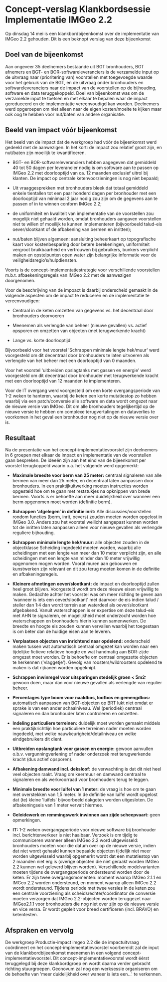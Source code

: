 Concept-verslag Klankbordsessie Implementatie IMGeo 2.2
=======================================================

Op dinsdag 14 mei is een klankbordbijeenkomst over de implementatie van IMGeo
2.2 gehouden. Dit is een beknopt verslag van deze bijeenkomst

Doel van de bijeenkomst
-------

Aan ongeveer 35 deelnemers bestaande uit BGT bronhouders, BGT afnemers en BGT-
en BOR-softwareleveranciers is de verzamelde input op de uitvraag naar
(prioritering van) voorstellen met toegevoegde waarde voor het gebruik van de
BGT, en de uitvraag onder bronhouders en softwareleveranciers naar de impact van
de voorstellen op de bijhouding, software en data teruggekoppeld. Doel van
bijeenkomst was om de verzamelde input te toetsen en met elkaar te bepalen waar
de impact gereduceerd en de implementatie vereenvoudigd kan worden. Deelnemers
werd opgeroepen om niet alleen naar de eigen kosten/moeite te kijken maar ook
oog te hebben voor nut/baten van andere organisatie.

Beeld van impact vóór bijeenkomst
-------
Het beeld van de impact dat de werkgroep had vóór de bijeenkomst werd gedeeld met de aanwezigen. In het kort: de impact zou relatief groot zijn, en nut/baten zijn moeilijk te kwantificeren.

-   BGT- en BOR-softwareleveranciers hebben aagegeven dat gemiddeld 40 tot 50 dagen per
    leverancier nodig is om software aan te passen op IMGeo 2.2 met doorlooptijd
    van ca. 12 maanden exclusief uitrol bij klanten. De impact op centrale
    ketenvoorzieningen is nog niet bepaald;

-   Uit vraaggesprekken met bronhouders bleek dat totaal gemiddeld enkele
    tientallen tot een paar honderd dagen per bronhouder met een doorlooptijd
    van minimaal 2 jaar nodig zou zijn om de gegevens aan te passen of in te winnen
    conform IMGeo 2.2;

-   de uniformiteit en kwaliteit van implementatie van de voorstellen zou
    mogelijk niet gehaald worden, omdat bronhouders aangaven voorstellen niet te willen
    of moeilijk te kunnen implementeren (bijvoorbeeld talud-eis oever/slootkant
    of de afbakening van bermen en inritten);

-   nut/baten blijven algemeen: aansluiting beheerkaart op topografische kaart
    voor kostenbesparing door betere berekeningen, uniformiteit vergroot
    bruikbaarheid en vertrouwen bij gebruikers, bunkers verplicht maken en
    opstelpunten open water zijn belangrijke informatie voor de
    veiligheidsregio’s/hulpdiensten.

Voorts is de concept-implementatiestrategie voor verschillende voorstellen 
m.b.t. afbaekeningsregels van IMGeo 2.2 met de aanwezigen doorgenomen.

Voor de beschrijving van de impoact is daarbij onderscheid gemaakt in de volgende aspecten
om de impact te reduceren en de implementatie te vereenvoudigen:

-   Centraal in de keten omzetten van gegevens vs. het decentraal door
    bronhouders doorvoeren

-   Meenemen als verlengde van beheer (nieuwe gevallen) vs. actief opsporen en
    omzetten van objecten (met terugwerkende kracht)

-   Lange vs. korte doorlooptijd

Bijvoorbeeld voor het voorstel 'Schrappen minimale lengte hek/muur' werd
voorgesteld om dit decentraal door bronhouders te laten uitvoeren als verlengde
van het beheer met een doorlooptijd van 0 maanden.

Voor het voorstel 'uitbreiden opslagtanks met gassen en energie' werd
voorgesteld om dit decentraal door bronhouder met terugwerkende kracht met een
doorlooptijd van 12 maanden te implementeren.

Voor de IT overgang werd voorgesteld om een korte overgangsperiode van 1-2 weken
te hanteren, waarbij de keten een korte mutatiestop zo hebben waarbij via een
patch/conversie alle software en data wordt omgezet naar de nieuwe versie van
IMGeo. Dit om alle bronhouders tegelijkertijd op de nieuwe versie te hebben om
complexe terugvertalingen en dataverlies te voorkomen in het geval een
bronhouder nog niet op de nieuwe versie over is.

Resultaat
---------

Na de presentatie van het concept-implementatievoorstel zijn deelnemers in 6
groepen met elkaar de impact en implementatie van de voorstellen gaan bespreken.
De ideeën zijn aan het eind van de bijeenkomst per voorstel terugkoppeld waarin
o.a. het volgende werd opgemerkt:

-   **Maximale breedte voor berm van 25 meter:** centraal signaleren van alle
    bermen van meer dan 25 meter, en decentraal laten aanpassen door
    bronhouders. In een praktijkuitwerking moeten instructies worden opgesteld
    hoe om te gaan met reststukjes na opknippen van brede bermen. Voorts is er
    behoefte aan meer duidelijkheid over wanneer een berm opgenomen moet worden
    (definitie berm).

-   **Schrappen ‘afgelegen’ in definitie inrit:** Alle discussies/voorstellen
    rondom functies (berm, inrit, oevers) zouden moeten worden opgelost in IMGeo 3.0.
    Anders zou het voorstel wellicht aangepast kunnen worden tot de inritten laten 
    aanpassen alleen voor nieuwe gevallen als verlengde reguliere bijhouding.

-   **Schrappen minimale lengte hek/muur:** alle objecten zouden in de
    objectklasse Scheiding ingedeeld moeten worden, waarbij alle scheidingen met
    een lengte van meer dan 10 meter verplicht zijn, en alle scheidingen met een
    lengte van minder dan 10 meter vrijwillig opgenomen mogen worden. Vooral
    muren aan gebouwen en kunstwerken zijn relevant en dit zou terug moeten
    komen in de definitie en afbakeningsregels.

-   **Kleinere afmetingen oever/slootkant:** de impact en doorlooptijd zullen
    heel groot blijven. Voorgesteld wordt om deze nieuwe eisen vrijwillig te
    maken. Gedachte achter het voorstel was om meer richting te geven aan
    'wanneer is iets een oever/slootkant' met daarvoor de eis indien talud /
    steiler dan 1:4 dan wordt terrein aan waterdeel als oever/slootkant
    afgebakend. Vanuit waterschappen is er expertise om deze talud-eis met AHN
    te signaleren, en mogelijkheid moet onderzocht worden hoe waterschappen en
    bronhouders hierin kunnen samenwerken. De breedte en hoogte eis zouden kunnen
    vervallen waarbij het toegestaan is om béter dan de huidige eisen aan te leveren.

-   **Verplaatsen objecten van inrichtend naar opdelend:** onderscheid maken
    tussen wat automatisch centraal omgezet kan worden naar een tijdelijke
    fictieve relatieve hoogte en wat handmatig aan BOR-zijde omgezet moet
    worden. Er is behoefte om centraal omgezette objecten te herkennen
    ('vlaggetje'). Gevolg van roosters/wildroosters opdelend te maken is dat
    rijbanen worden opgeknipt.

-   **Schrappen inwinregel voor uitsparingen stedelijk groen \< 5m2:** gewoon
    doen, maar dan voor nieuwe gevallen als verlengde van regulier beheer.

-   **Percentages type boom voor naaldbos, loofbos en gemengdbos:** automatisch
    aanpassen van BGT-objecten op BRT lukt niet omdat er sprake is van een ander
    schaalniveau. Wel (periodiek) centraal signaleren en dan bronhouder laten
    controleren en omzetten.

-   **Indeling particuliere terreinen:** duidelijk moet worden gemaakt middels
    een praktijkrichtlijn hoe particuliere terreinen nader moeten worden
    ingedeeld, met welke nauwkeurigheid/detailniveau en welke eindgebruikers dit
    dient.

-   **Uitbreiden opslangtank voor gassen en energie:** gewoon aanvullen o.b.v.
    vergunningverlening of nader onderzoek met terugwerkende kracht (dus actief
    opsporen).

-   **Afbakening damwand incl. deksloof:** de verwachting is dat dit niet heel
    veel objecten raakt. Vraag om keermuur en damwand centraal te signaleren en
    als werkvoorraad voor bronhouders terug te leggen.

-   **Minimale breedte voor luifel van 1 meter:** de vraag is hoe om te gaan met
    overstekken van 1,5 meter. In de definitie van luifel wordt opgelost dat
    (te) kleine 'luifels' bijvoorbeeld dakgoten worden uitgesloten. De
    afbakeningseis van 1 meter vervalt hiermee.

-   **Geleidewerk en remmingswerk inwinnen aan zijde scheepvaart:** geen
    opmerkingen.

-   **IT:** 1-2 weken overgangsperiode voor nieuwe software bij bronhouder incl.
    berichtenverkeer is niet haalbaar. Verzoek is om tijdig te communiceren
    wanneer alleen IMGeo 2.2 word uitgewisseld: bronhouders moeten voor die
    datum over op de nieuwe versie, indien dat niet wordt gehaald kunnen
    bepaalde objecten tijdelijk niet meer worden uitgewisseld waarbij opgemerkt
    wordt dat een mutatiestop van 2 maanden niet erg is (overige objecten die
    niet geraakt worden IMGeo 2.2 kunnen wel geleverd blijven worden). Verschillende 
    modelvarianten moeten tijdens de overgangsperiode ondersteund worden door de 
    keten. Er zijn twee overgangsmomenten: moment waarop IMGeo 2.1.1 en IMGeo 2.2 
    worden ondersteund, en moment waarop alleen IMGeo 2.2 wordt ondersteund. 
    Tijdens periode met twee versies in de keten zou een centrale voorziening als
    scheidsrechter/coördinator de conversie moeten verzorgen dat IMGeo 2.2-objecten
    worden teruggezet naar IMGeo2.1.1 voor bronhouders die nog niet over zijn op 
    de nieuwe versie en vice versa. Er wordt gepleit voor breed certificeren 
    (incl. BRAVO) en ketentesten.

Afspraken en vervolg
--------------------

De werkgroep Productie-impact imgeo 2.2 die de impactuitvraag coördineert en het
concept-implementatievoorstel voorbereidt zal de input van de
klankbordbijeenkomst meenemen in een volgend concept-implementatievoorstel. Dit
concept-implementatievoorstel wordt éérst teruggelegd bij deze klankbordgroep en
wordt daarna verder gebracht richting stuurgroepen. 
Geonovum zal nog een werksessie organiseren om de behoefte van 'meer duidelijkheid 
over waneer is iets een...' te verkennen.
